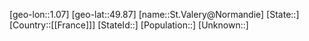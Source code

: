 ﻿---
location: [49.87,1.07]
type: City
tags:
- geo/City


SpocWebEntityId: 34495
isDeleted: false
confidential: public

---
[geo-lon::1.07]
[geo-lat::49.87]
[name::St.Valery@Normandie]
[State::]
[Country::[[France]]]
[StateId::]
[Population::]
[Unknown::]

